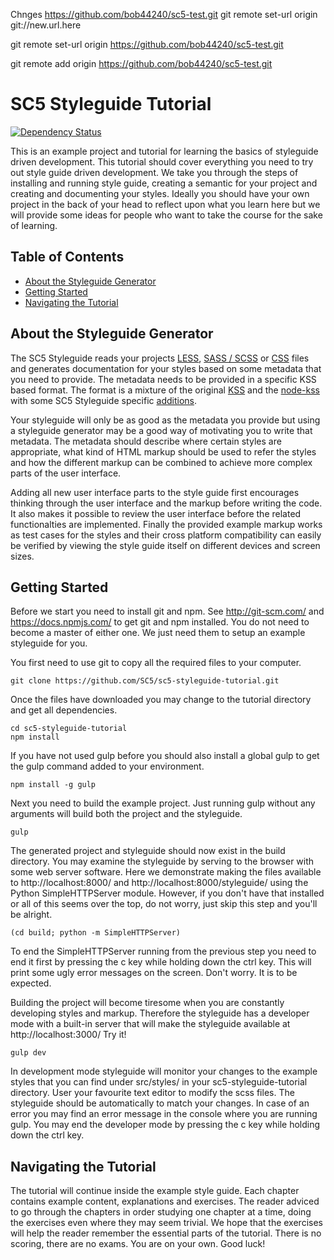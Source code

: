 Chnges
https://github.com/bob44240/sc5-test.git
git remote set-url origin git://new.url.here

git remote set-url origin https://github.com/bob44240/sc5-test.git

git remote add origin https://github.com/bob44240/sc5-test.git

SC5 Styleguide Tutorial
=======================
[![Dependency Status](https://david-dm.org/SC5/sc5-styleguide-tutorial.png)](https://david-dm.org/SC5/sc5-styleguide-tutorial)

This is an example project and tutorial for learning the basics of styleguide driven development. This tutorial should cover everything you need to try out style guide driven development. We take you through the steps of installing and running style guide, creating a semantic for your project and creating and documenting your styles. Ideally you should have your own project in the back of your head to reflect upon what you learn here but we will provide some ideas for people who want to take the course for the sake of learning.

Table of Contents
-----------------

* [About the Styleguide Generator](#about-the-styleguide-generator)
* [Getting Started](#getting-started)
* [Navigating the Tutorial](#navigating-the-tutorial)

About the Styleguide Generator
------------------------------

The SC5 Styleguide reads your projects [LESS](http://lesscss.org/), [SASS / SCSS](http://sass-lang.com/) or [CSS](http://www.w3.org/Style/CSS/) files and generates documentation for your styles based on some metadata that you need to provide. The metadata needs to be provided in a specific KSS based format. The format is a mixture of the original [KSS](https://github.com/kneath/kss) and the [node-kss](https://github.com/kss-node/kss-node) with some SC5 Styleguide specific [additions](https://github.com/SC5/sc5-styleguide#user-content-documenting-syntax).

Your styleguide will only be as good as the metadata you provide but using a styleguide generator may be a good way of motivating you to write that metadata. The metadata should describe where certain styles are appropriate, what kind of HTML markup should be used to refer the styles and how the different markup can be combined to achieve more complex parts of the user interface. 

Adding all new user interface parts to the style guide first encourages thinking through the user interface and the markup before writing the code. It also makes it possible to review the user interface before the related functionalties are implemented. Finally the provided example markup works as test cases for the styles and their cross platform compatibility can easily be verified by viewing the style guide itself on different devices and screen sizes.

Getting Started
---------------

Before we start you need to install git and npm. See http://git-scm.com/ and https://docs.npmjs.com/ to get git and npm installed. You do not need to become a master of either one. We just need them to setup an example styleguide for you.

You first need to use git to copy all the required files to your computer.
```
git clone https://github.com/SC5/sc5-styleguide-tutorial.git
```

Once the files have downloaded you may change to the tutorial directory and get all dependencies.
```
cd sc5-styleguide-tutorial
npm install
```

If you have not used gulp before you should also install a global gulp to get the gulp command added to your environment.
```
npm install -g gulp
```

Next you need to build the example project. Just running gulp without any arguments will build both the project and the styleguide.
```
gulp
```

The generated project and styleguide should now exist in the build directory. You may examine the styleguide by serving to the browser with some web server software. Here we demonstrate making the files available to http://localhost:8000/ and http://localhost:8000/styleguide/ using the Python SimpleHTTPServer module. However, if you don't have that installed or all of this seems over the top, do not worry, just skip this step and you'll be alright.
```
(cd build; python -m SimpleHTTPServer)
```

To end the SimpleHTTPServer running from the previous step you need to end it first by pressing the c key while holding down the ctrl key. This will print some ugly error messages on the screen. Don't worry. It is to be expected.

Building the project will become tiresome when you are constantly developing styles and markup. Therefore the styleguide has a developer mode with a built-in server that will make the styleguide available at http://localhost:3000/ Try it!
```
gulp dev
```

In development mode styleguide will monitor your changes to the example styles that you can find under src/styles/ in your sc5-styleguide-tutorial directory. User your favourite text editor to modify the scss files. The styleguide should be automatically to match your changes. In case of an error you may find an error message in the console where you are running gulp. You may end the developer mode by pressing the c key while holding down the ctrl key.

Navigating the Tutorial
-----------------------

The tutorial will continue inside the example style guide. Each chapter contains example content, explanations and exercises. The reader adviced to go through the chapters in order studying one chapter at a time, doing the exercises even where they may seem trivial. We hope that the exercises will help the reader remember the essential parts of the tutorial. There is no scoring, there are no exams. You are on your own. Good luck!
